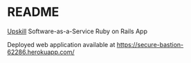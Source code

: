 # README

[Upskill](http://upskillcourses.com) Software-as-a-Service Ruby on Rails App

Deployed web application available at https://secure-bastion-62286.herokuapp.com/
